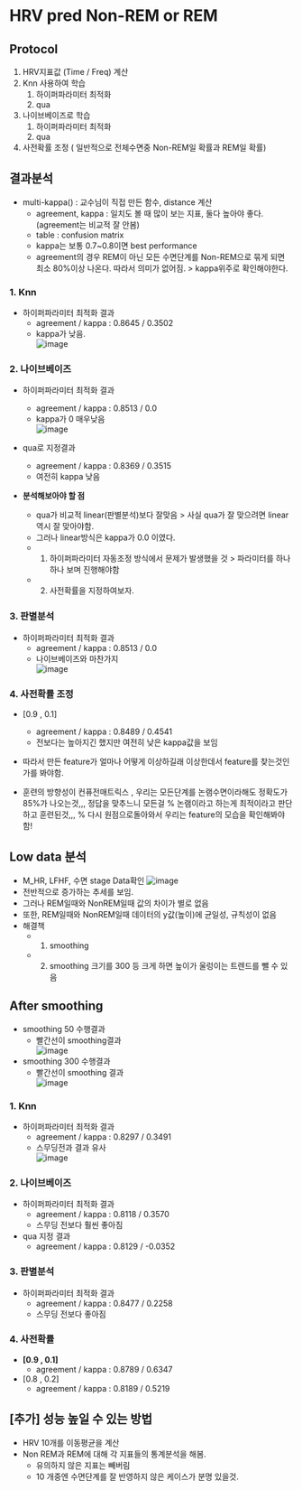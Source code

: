# HRV pred Non-REM or REM

## Protocol
1. HRV지표값 (Time / Freq) 계산
2. Knn 사용하여 학습 
    1. 하이퍼파라미터 최적화
    2. qua
3. 나이브베이즈로 학습
    1. 하이퍼파라미터 최적화
    2. qua
4. 사전확률 조정 ( 일반적으로 전체수면중 Non-REM일 확률과 REM일 확률)
## 결과분석
- multi-kappa() : 교수님이 직접 만든 함수, distance 계산
  - agreement, kappa : 일치도 볼 때 많이 보는 지표, 둘다 높아야 좋다. (agreement는 비교적 잘 안봄)
  - table : confusion matrix
  - kappa는 보통 0.7~0.8이면 best performance
  - agreement의 경우 REM이 아닌 모든 수면단계를 Non-REM으로 묶게 되면 최소 80%이상 나온다. 따라서 의미가 없어짐. > kappa위주로 확인해야한다.

### 1. Knn
- 하이퍼파라미터 최적화 결과
  - agreement / kappa : 0.8645 / 0.3502
  - kappa가 낮음.\
![image](https://user-images.githubusercontent.com/70633080/120194051-1038ca80-c258-11eb-9b75-7b316d0e7516.png)

### 2. 나이브베이즈
- 하이퍼파라미터 최적화 결과
  - agreement / kappa : 0.8513 / 0.0
  - kappa가 0 매우낮음\
![image](https://user-images.githubusercontent.com/70633080/120194922-2bf0a080-c259-11eb-8f5b-225ffff69bfa.png)
- qua로 지정결과
  - agreement / kappa : 0.8369 / 0.3515
  - 여전히 kappa 낮음

- **분석해보아야 할 점**
  - qua가 비교적 linear(판별분석)보다 잘맞음 > 사실 qua가 잘 맞으려면 linear 역시 잘 맞아야함.
  - 그러나 linear방식은 kappa가 0.0  이였다.
  - 1. 하이퍼파라미터 자동조정 방식에서 문제가 발생했을 것 > 파라미터를 하나하나 보며 진행해야함
  - 2. 사전확률을 지정하여보자.

### 3. 판별분석
- 하이퍼파라미터 최적화 결과
  - agreement / kappa : 0.8513 / 0.0
  - 나이브베이즈와 마찬가지\
 ![image](https://user-images.githubusercontent.com/70633080/120195213-7245ff80-c259-11eb-8ea9-072d08179a8b.png)

### 4. 사전확률 조정
- [0.9 , 0.1] 
  - agreement / kappa : 0.8489 / 0.4541
  - 전보다는 높아지긴 했지만 여전히 낮은 kappa값을 보임

- 따라서 만든 feature가 얼마나 어떻게 이상하길래 이상한데서 feature를 찾는것인가를 봐야함.
- 훈련의 방향성이 컨퓨전매트릭스 , 우리는 모든단계를 논램수면이라해도 정확도가 85%가 나오는것,,, 정답을 맞추느니 모든걸
% 논램이라고 하는게 최적이라고 판단하고 훈련된것,,,
% 다시 원점으로돌아와서 우리는 feature의 모습을 확인해봐야함! 

## Low data 분석
- M_HR, LFHF, 수면 stage Data확인
![image](https://user-images.githubusercontent.com/70633080/120193464-6d804c00-c257-11eb-9110-fe39240ad94f.png)
- 전반적으로 증가하는 추세를 보임. 
- 그러나 REM일때와 NonREM일때 값의 차이가 별로 없음
- 또한, REM일때와 NonREM일때 데이터의 y값(높이)에 균일성, 규칙성이 없음 
- 해결책
  - 1. smoothing
  - 2. smoothing 크기를 300 등 크게 하면 높이가 울렁이는 트렌드를 뺄 수 있음

## After smoothing
- smoothing 50 수행결과
  - 빨간선이 smoothing결과\
 ![image](https://user-images.githubusercontent.com/70633080/120301741-230ad800-c308-11eb-9819-b90cf817a5d0.png)
- smoothing 300 수행결과
  - 빨간선이 smoothing 결과\
 ![image](https://user-images.githubusercontent.com/70633080/120301838-3cac1f80-c308-11eb-8144-188db7af3204.png)

### 1. Knn 
- 하이퍼파라미터 최적화 결과
  - agreement / kappa : 0.8297 / 0.3491
  - 스무딩전과  결과 유사\
![image](https://user-images.githubusercontent.com/70633080/120306542-eab9c880-c30c-11eb-947f-d8041a76cb24.png)
 
### 2. 나이브베이즈
- 하이퍼파라미터 최적화 결과
  - agreement / kappa : 0.8118 / 0.3570
  - 스무딩 전보다 훨씬 좋아짐
- qua 지정 결과
  - agreement / kappa : 0.8129 / -0.0352
### 3. 판별분석
- 하이퍼파라미터 최적화 결과
  - agreement / kappa : 0.8477 / 0.2258
  - 스무딩 전보다 좋아짐
### 4. 사전확률
- **[0.9 , 0.1]**
  - agreement / kappa : 0.8789 / 0.6347 
- [0.8 , 0.2]
  - agreement / kappa : 0.8189 / 0.5219
  
## [추가] 성능 높일 수 있는 방법
- HRV 10개를 이동평균을 계산
- Non REM과 REM에 대해 각 지표들의 통계분석을 해봄.
  - 유의하지 않은 지표는 빼버림
  - 10 개중엔 수면단계를 잘 반영하지 않은 케이스가 분명 있을것.
